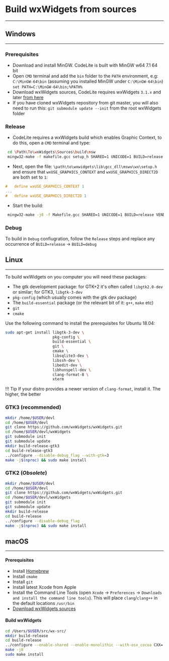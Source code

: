 # Build wxWidgets from sources
---

## Windows
---

### Prerequisites
- Download and install MinGW. CodeLite is built with MinGW w64 7.1 64 bit
- Open `CMD` terminal and add the `bin` folder to the `PATH` environment, e.g: `C:\MinGW-64\bin` (assuming you installed MinGW under `C:\MinGW-64\bin`) `set PATH=C:\MinGW-64\bin;%PATH%`
- Download wxWidgets sources, CodeLite requires wxWidgets `3.1.x` and later [from here](http://www.wxwidgets.org/downloads)
- If you have cloned wxWidgets repository from git master, you will also need to run this: `git submodule update --init` from the root wxWidgets folder 

### Release

- CodeLite requires a wxWidgets build which enables Graphic Context, to do this, open a `CMD` terminal and type:

```bash
 cd \Path\To\wxWidgets\Sources\build\msw
 mingw32-make -f makefile.gcc setup_h SHARED=1 UNICODE=1 BUILD=release VENDOR=cl
```

- Next, open the file: `\path\to\wxwidgets\lib\gcc_dll\mswu\wx\setup.h` and ensure that `wxUSE_GRAPHICS_CONTEXT` and `wxUSE_GRAPHICS_DIRECT2D` are both set to `1`: 

```c++
#   define wxUSE_GRAPHICS_CONTEXT 1
...
#   define wxUSE_GRAPHICS_DIRECT2D 1
```

- Start the build:

```bash
 mingw32-make -j8 -f Makefile.gcc SHARED=1 UNICODE=1 BUILD=release VENDOR=cl CXXFLAGS="-fno-keep-inline-dllexport -std=c++11"
```

### Debug

To build in `Debug` confiugration, follow the `Release` steps and replace any occurrence of `BUILD=release` &#8594; `BUILD=debug`

## Linux
---

To build wxWidgets on you computer you will need these packages:

- The gtk development package: for GTK+2 it's often called `libgtk2.0-dev` or similar; for GTK3, `libgtk-3-dev`
- `pkg-config` (which usually comes with the gtk dev package) 
- The `build-essential` package (or the relevant bit of it: `g++`, `make` etc)
- `git`
- `cmake`

Use the following command to install the prerequisites for Ubuntu 18.04:

```bash
sudo apt-get install libgtk-3-dev \
                     pkg-config \
                     build-essential \
                     git \
                     cmake \
                     libsqlite3-dev \
                     libssh-dev \
                     libedit-dev \
                     libhunspell-dev \
                     clang-format-8 \
                     xterm
```

!!! Tip
    If your distro provides a newer version of `clang-format`, install it. The higher, the better

### GTK3 (**recommended**)

```bash
mkdir /home/$USER/devl
cd /home/$USER/devl
git clone https://github.com/wxWidgets/wxWidgets.git
cd /home/$USER/devl/wxWidgets
git submodule init
git submodule update
mkdir build-release-gtk3
cd build-release-gtk3
../configure --disable-debug_flag --with-gtk=3
make -j$(nproc) && sudo make install
```

### GTK2 (*Obsolete*)

```bash
mkdir /home/$USER/devl
cd /home/$USER/devl
git clone https://github.com/wxWidgets/wxWidgets.git
cd /home/$USER/devl/wxWidgets
git submodule init
git submodule update
mkdir build-release
cd build-release
../configure --disable-debug_flag
make -j$(nproc) && sudo make install
```

## macOS
---

#### Prerequisites

- Install [Homebrew][1]
- Install `cmake`
- Install `git`
- Install latest Xcode from Apple
- Install the Command Line Tools (open `Xcode` &#8594;  `Preferences` &#8594;  `Downloads and install the command line tools`). This will place `clang`/`clang++` in the default locations `/usr/bin`
- [Download wxWidgets sources][2]

#### Build wxWidgets

```bash
cd /Users/$USER/src/wx-src/
mkdir build-release
cd build-release
../configure --enable-shared --enable-monolithic --with-osx_cocoa CXX='clang++ -std=c++11 -stdlib=libc++' CC=clang --disable-debug --disable-mediactrl
make -j8
sudo make install
```

 [1]: https://brew.sh/
 [2]: https://wxwidgets.org/downloads/
 